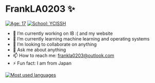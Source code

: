 # FrankLA0203 ✨

[![Age: 17](https://img.shields.io/badge/Age-17-blue?style=for-the-badge)](https://en.wikipedia.org/wiki/February_3)
[![School: YCISSH](https://img.shields.io/badge/School-YCISSH-green?style=for-the-badge)](https://ycis-sh.com)

- 🔭 I’m currently working on IB :( and my website
- 🌱 I’m currently learning machine learning and operating systems
- 👯 I’m looking to collaborate on anything
- 💬 Ask me about anything
- 📫 How to reach me: frankla0203@outlook.com
- ⚡ Fun fact: I am from Japan

[![Most used languages](https://github-readme-stats.vercel.app/api/top-langs/?username=FrankLA0203&theme=ayu-mirage)](https://github.com/Gbox4)
